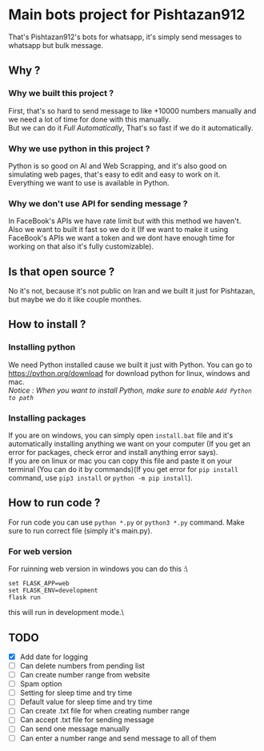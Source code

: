 # Main bots project for Pishtazan912
That's Pishtazan912's bots for whatsapp, it's simply send messages to whatsapp but bulk message.

## Why ?
### Why we built this project ?
First, that's so hard to send message to like +10000 numbers manually and we need a lot of time for done with this manually.\
But we can do it *Full Automatically*, That's so fast if we do it automatically.

### Why we use python in this project ?
Python is so good on AI and Web Scrapping, and it's also good on simulating web pages, that's easy to edit and easy to work on it.\
Everything we want to use is available in Python.

### Why we don't use API for sending message ?
In FaceBook's APIs we have rate limit but with this method we haven't.\
Also we want to built it fast so we do it (If we want to make it using FaceBook's APIs we want a token and we dont have enough time for working on that also it's fully customizable).

## Is that open source ?
No it's not, because it's not public on Iran and we built it just for Pishtazan, but maybe we do it like couple monthes.

## How to install ?
### Installing python
We need Python installed cause we built it just with Python. You can go to https://python.org/download for download python for linux, windows and mac.\
*Notice : When you want to install Python, make sure to enable `Add Python to path`*

### Installing packages
If you are on windows, you can simply open `install.bat` file and it's automatically installing anything we want on your computer (If you get an error for packages, check error and install anything error says).\
If you are on linux or mac you can copy this file and paste it on your terminal (You can do it by commands)(If you get error for `pip install` command, use `pip3 install` or `python -m pip install`).

## How to run code ?
For run code you can use `python *.py` or `python3 *.py` command. Make sure to run correct file (simply it's main.py).

### For web version
For ruinning web version in windows you can do this :\
```
set FLASK_APP=web
set FLASK_ENV=development
flask run
```
this will run in development mode.\

## TODO
* [X] Add date for logging
* [ ] Can delete numbers from pending list
* [ ] Can create number range from website
* [ ] Spam option
* [ ] Setting for sleep time and try time
* [ ] Default value for sleep time and try time
* [ ] Can create .txt file for when creating number range
* [ ] Can accept .txt file for sending message
* [ ] Can send one message manually
* [ ] Can enter a number range and send message to all of them
